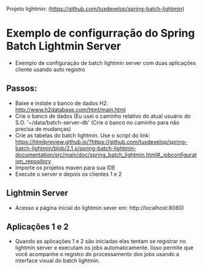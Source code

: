 Projeto lightmin: (https://github.com/tuxdevelop/spring-batch-lightmin)

# Exemplo de configurração do Spring Batch Lightmin Server
- Exemplo de configuração de batch lightmin server com duas aplicações cliente usando auto registro

## Passos:
- Baixe e instale o banco de dados H2: http://www.h2database.com/html/main.html
- Crie o banco de dados (Eu usei o caminho relativo do atual usuário do S.O. '~/data/batch-server-db' (Crie o banco no caminho para não precisa de mudanças)
- Crie as tabelas do batch lightmin. Use o script do link: https://htmlpreview.github.io/?https://github.com/tuxdevelop/spring-batch-lightmin/blob/2.1.x/spring-batch-lightmin-documentation/src/main/doc/spring_batch_lightmin.html#_jobconfiguration_repository
- Importe os projetos maven para sua IDE
- Execute o server e depois os clientes 1 e 2

## Lightmin Server 
- Acesso a página inicial do lightmin sever em: http://localhost:8080)

## Aplicações 1  e 2
- Quando as aplicações 1 e 2 são iniciadas elas tentam se registrar no lightmin server e executam os jobs automaticamente. Iisso permite que você acompanhe o registro do processamento dos jobs usando a interface visual do batch lightmin.

 


